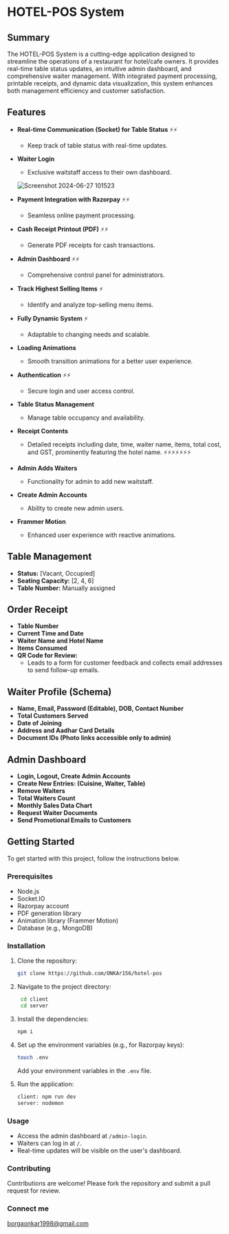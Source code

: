 # HOTEL-POS System

## Summary

The HOTEL-POS System is a cutting-edge application designed to streamline the operations of a restaurant for hotel/cafe owners. It provides real-time table status updates, an intuitive admin dashboard, and comprehensive waiter management. With integrated payment processing, printable receipts, and dynamic data visualization, this system enhances both management efficiency and customer satisfaction.

## Features

- **Real-time Communication (Socket) for Table Status** ⚡⚡
  - Keep track of table status with real-time updates.
  
- **Waiter Login**
  - Exclusive waitstaff access to their own dashboard.

  ![Screenshot 2024-06-27 101523](https://github.com/ONKAr156/hotel-pos/assets/125107067/156a2d95-452f-4f03-8308-9ae9273480ca)

  
- **Payment Integration with Razorpay** ⚡⚡
  - Seamless online payment processing.
  
- **Cash Receipt Printout (PDF)** ⚡⚡
  - Generate PDF receipts for cash transactions.
  
- **Admin Dashboard** ⚡⚡
  - Comprehensive control panel for administrators.
  
- **Track Highest Selling Items** ⚡
  - Identify and analyze top-selling menu items.
  
- **Fully Dynamic System** ⚡
  - Adaptable to changing needs and scalable.
  
- **Loading Animations**
  - Smooth transition animations for a better user experience.
  
- **Authentication** ⚡⚡
  - Secure login and user access control.
  
- **Table Status Management**
  - Manage table occupancy and availability.
  
- **Receipt Contents**
  - Detailed receipts including date, time, waiter name, items, total cost, and GST, prominently featuring the hotel name. ⚡⚡⚡⚡⚡⚡⚡
  
- **Admin Adds Waiters**
  - Functionality for admin to add new waitstaff.
  
- **Create Admin Accounts**
  - Ability to create new admin users.
  
- **Frammer Motion**
  - Enhanced user experience with reactive animations.

## Table Management

- **Status:** [Vacant, Occupied]
- **Seating Capacity:** [2, 4, 6]
- **Table Number:** Manually assigned

## Order Receipt

- **Table Number**
- **Current Time and Date**
- **Waiter Name and Hotel Name**
- **Items Consumed**
- **QR Code for Review:**
  - Leads to a form for customer feedback and collects email addresses to send follow-up emails.

## Waiter Profile (Schema)

- **Name, Email, Password (Editable), DOB, Contact Number**
- **Total Customers Served**
- **Date of Joining**
- **Address and Aadhar Card Details**
- **Document IDs (Photo links accessible only to admin)**

## Admin Dashboard

- **Login, Logout, Create Admin Accounts**
- **Create New Entries: (Cuisine, Waiter, Table)**
- **Remove Waiters**
- **Total Waiters Count**
- **Monthly Sales Data Chart**
- **Request Waiter Documents**
- **Send Promotional Emails to Customers**

## Getting Started

To get started with this project, follow the instructions below.

### Prerequisites

- Node.js
- Socket.IO
- Razorpay account
- PDF generation library
- Animation library (Frammer Motion)
- Database (e.g., MongoDB)

### Installation

1. Clone the repository:

    ```bash
    git clone https://github.com/ONKAr156/hotel-pos
    ```

2. Navigate to the project directory:

    ```bash
     cd client
     cd server
    ```

3. Install the dependencies:

    ```bash
    npm i
    ```

4. Set up the environment variables (e.g., for Razorpay keys):

    ```bash
    touch .env
    ```

   Add your environment variables in the `.env` file.

5. Run the application:

    ```bash
   client: npm run dev
   server: nodemon
    ```

### Usage

- Access the admin dashboard at `/admin-login`.
- Waiters can log in at `/`.
- Real-time updates will be visible on the user's dashboard.

### Contributing

Contributions are welcome! Please fork the repository and submit a pull request for review.

### Connect me
borgaonkar1998@gmail.com
